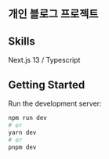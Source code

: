 ## 개인 블로그 프로젝트
## Skills
Next.js 13 / Typescript


## Getting Started

Run the development server:

```bash
npm run dev
# or
yarn dev
# or
pnpm dev
```
